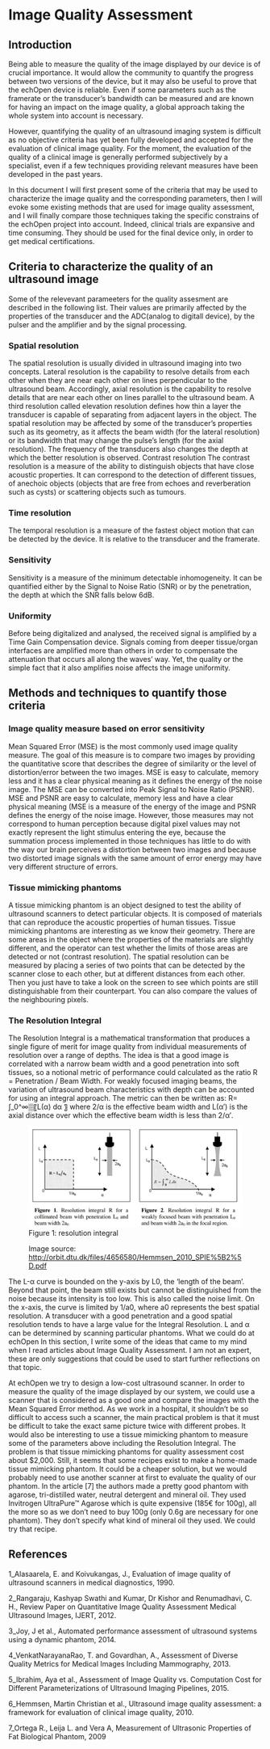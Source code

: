 # Image Quality Assessment

## Introduction

Being able to measure the quality of the image displayed by our device is of crucial importance. It would allow the community to quantify the progress between two versions of the device, but it may also be useful to prove that the echOpen device is reliable. Even if some parameters such as the framerate or the transducer’s bandwidth can be measured and are known for having an impact on the image quality, a global approach taking the whole system into account is necessary.

However, quantifying the quality of an ultrasound imaging system is difficult as no objective criteria has yet been fully developed and accepted for the evaluation of clinical image quality. For the moment, the evaluation of the quality of a clinical image is generally performed subjectively by a specialist, even if a few techniques providing relevant measures have been developed in the past years. 

In this document I will first present some of the criteria that may be used to characterize the image quality and the corresponding parameters, then I will evoke some existing methods that are used for image quality assessment, and I will finally compare those techniques taking the specific constrains of the echOpen project into account. Indeed, clinical trials are expansive and time consuming. They should be used for the final device only, in order to get medical certifications.


## Criteria to characterize the quality of an ultrasound image 
Some of the relevevant parameeters for the quality assesment are described in the following list. Their values are primarily affected by the properties of the transducer and the ADC(analog to digitall device), by the pulser and the amplifier and by the signal processing.

### Spatial resolution
The spatial resolution is usually divided in ultrasound imaging into two concepts. Lateral resolution is the capability to resolve details from each other when they are near each other on lines perpendicular to the ultrasound beam. Accordingly, axial resolution is the capability to resolve details that are near each other on lines parallel to the ultrasound beam. A third resolution called elevation resolution defines how thin a layer the transducer is capable of separating from adjacent layers in the object. The spatial resolution may be affected by some of the transducer’s properties such as its geometry, as it affects the beam width (for the lateral resolution) or its bandwidth that may change the pulse’s length (for the axial resolution). The frequency of the transducers also changes the depth at which the better resolution is observed.
Contrast resolution
The contrast resolution is a measure of the ability to distinguish objects that have close acoustic properties. It can correspond to the detection of different tissues, of anechoic objects (objects that are free from echoes and reverberation such as cysts) or scattering objects such as tumours. 

### Time resolution
The temporal resolution is a measure of the fastest object motion that can be detected by the device. It is relative to the transducer and the framerate.

### Sensitivity
Sensitivity is a measure of the minimum detectable inhomogeneity. It can be quantified either by the Signal to Noise Ratio (SNR) or by the penetration, the depth at which the SNR falls below 6dB.


### Uniformity
Before being digitalized and analysed, the received signal is amplified by a Time Gain Compensation device. Signals coming from deeper tissue/organ interfaces are amplified more than others in order to compensate the attenuation that occurs all along the waves’ way. Yet, the quality or the simple fact that it also amplifies noise affects the image uniformity.


## Methods and techniques to quantify those criteria
### Image quality measure based on error sensitivity
Mean Squared Error (MSE) is the most commonly used image quality measure. The goal of this measure is to compare two images by providing the quantitative score that describes the degree of similarity or the level of distortion/error between the two images. MSE is easy to calculate, memory less and it has a clear physical meaning as it defines the energy of the noise image.
The MSE can be converted into Peak Signal to Noise Ratio (PSNR). MSE and PSNR are easy to calculate, memory less and have a clear physical meaning (MSE is a measure of the energy of the image and PSNR defines the energy of the noise image. However, those measures may not correspond to human perception because digital pixel values may not exactly represent the light stimulus entering the eye, because the summation process implemented in those techniques has little to do with the way our brain perceives a distortion between two images and because two distorted image signals with the same amount of error energy may have very different structure of errors.

### Tissue mimicking phantoms
A tissue mimicking phantom is an object designed to test the ability of ultrasound scanners to detect particular objects. It is composed of materials that can reproduce the acoustic properties of human tissues. Tissue mimicking phantoms are interesting as we know their geometry. 
There are some areas in the object where the properties of the materials are slightly different, and the operator can test whether the limits of those areas are detected or not (contrast resolution). The spatial resolution can be measured by placing a series of two points that can be detected by the scanner close to each other, but at different distances from each other. Then you just have to take a look on the screen to see which points are still distinguishable from their counterpart. You can also compare the values of the neighbouring pixels.

### The Resolution Integral
The Resolution Integral is a mathematical transformation that produces a single figure of merit for image quality from individual measurements of resolution over a range of depths. The idea is that a good image is correlated with a narrow beam width and a good penetration into soft tissues, so a notional metric of performance could calculated as the ratio R = Penetration / Beam Width. For weakly focused imaging beams, the variation of ultrasound beam characteristics with depth can be accounted for using an integral approach. The metric can then be written as: R=  ∫_0^∞▒〖L(α)  dα 〗  where 2/α is the effective beam width and L(α′) is the axial distance over which the effective beam width is less than 2/α′.

<figure>
  <img src="./references/sigproc/resolution_integral.jpg" alt="" />
  <figcaption> Figure 1: resolution integral
  
  Image source: http://orbit.dtu.dk/files/4656580/Hemmsen_2010_SPIE%5B2%5D.pdf</figcaption>
</figure>

 
The L-α curve is bounded on the y-axis by L0, the ‘length of the beam’. Beyond that point, the beam still exists but cannot be distinguished from the noise because its intensity is too low. This is also called the noise limit. On the x-axis, the curve is limited by 1/a0, where a0 represents the best spatial resolution. A transducer with a good penetration and a good spatial resolution tends to have a large value for the Integral Resolution. L and α can be determined by scanning particular phantoms.
What we could do at echOpen 
In this section, I write some of the ideas that came to my mind when I read articles about Image Quality Assessment. I am not an expert, these are only suggestions that could be used to start further reflections on that topic.

At echOpen we try to design a low-cost ultrasound scanner. In order to measure the quality of the image displayed by our system, we could use a scanner that is considered as a good one and compare the images with the Mean Squared Error method. As we work in a hospital, it shouldn’t be so difficult to access such a scanner, the main practical problem is that it must be difficult to take the exact same picture twice with different probes. 
It would also be interesting to use a tissue mimicking phantom to measure some of the parameters above including the Resolution Integral. The problem is that tissue mimicking phantoms for quality assessment cost about $2,000. Still, it seems that some recipes exist to make a home-made tissue mimicking phantom. It could be a cheaper solution, but we would probably need to use another scanner at first to evaluate the quality of our phantom. 
In the article [7] the authors made a pretty good phantom with agarose, tri-distilled water, neutral detergent and mineral oil. They used Invitrogen UltraPure™ Agarose which is quite expensive (185€ for 100g), all the more so as we don’t need to buy 100g (only 0.6g are necessary for one phantom). They don’t specify what kind of mineral oil they used. We could try that recipe.
 
## References
1_Alasaarela, E. and Koivukangas, J., Evaluation of image quality of ultrasound scanners in medical diagnostics, 1990.

2_Rangaraju, Kashyap Swathi and Kumar, Dr Kishor and Renumadhavi, C. H., Review Paper on Quantitative Image Quality Assessment Medical Ultrasound Images, IJERT, 2012.

3_Joy, J et al., Automated performance assessment of ultrasound systems using a dynamic phantom, 2014.

4_VenkatNarayanaRao, T. and Govardhan, A., Assessment of Diverse Quality Metrics for Medical Images Including Mammography, 2013.

5_Ibrahim, Aya et al., Assessment of Image Quality vs. Computation Cost for Different Parameterizations of Ultrasound Imaging Pipelines, 2015.

6_Hemmsen, Martin Christian et al., Ultrasound image quality assessment: a framework for evaluation of clinical image quality, 2010.

7_Ortega R., Leija L. and Vera A, Measurement of Ultrasonic Properties of Fat Biological Phantom, 2009


